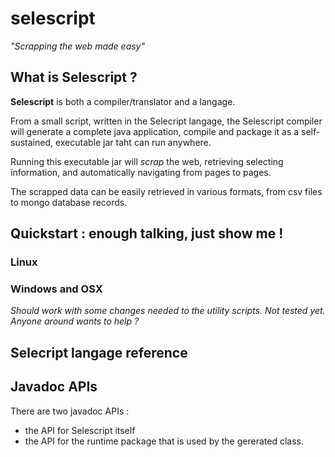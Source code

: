 # selescript

_"Scrapping the web made easy"_

## What is **Selescript** ?

**Selescript** is both a compiler/translator and a langage.

From a small script, written in the Selecript langage, the Selescript compiler 
will generate a complete java application, compile and package it as a 
self-sustained, executable jar taht can run anywhere.

Running this executable jar will *scrap* the web, retrieving selecting 
information, and automatically navigating from pages to pages. 

The scrapped data can be easily retrieved in various formats, from csv files to 
mongo database records.

## Quickstart : enough talking, just show me !

### Linux



### Windows and OSX 

*Should work with some changes needed to the utility scripts.*
*Not tested yet. Anyone around wants to help ?*

## Selecript langage reference

## Javadoc APIs

There are two javadoc APIs :

* the API for Selescript itself
* the API for the runtime package that is used by the gererated class.
